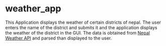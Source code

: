 # weather_app
This Application displays the weather of certain districts of nepal. The user enters the name of the district and submits it and the application displays the weather of the district in the GUI. The data is obtained from [Nepal Weather API](https://nepal-weather-api.herokuapp.com/en/) and parsed than displayed to the user.

